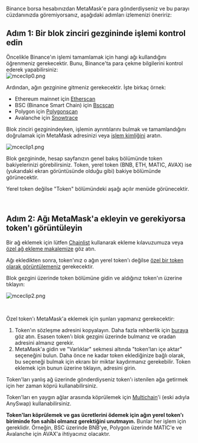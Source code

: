 Binance borsa hesabınızdan MetaMask'e para gönderdiyseniz ve bu parayı cüzdanınızda göremiyorsanız, aşağıdaki adımları izlemenizi öneririz:


**Adım 1: Bir blok zinciri gezgininde işlemi kontrol edin**
-----------------------------------------------------------


Öncelikle Binance'ın işlemi tamamlamak için hangi ağı kullandığını öğrenmeniz gerekecektir. Bunu, Binance'ta para çekme bilgilerini kontrol ederek yapabilirsiniz:  
![mceclip0.png](https://support.metamask.io/hc/article_attachments/4416068979483/mceclip0.png)


Ardından, ağın gezginine gitmeniz gerekecektir. İşte birkaç örnek:


* Ethereum mainnet için [Etherscan](https://etherscan.io/)
* BSC (Binance Smart Chain) için [Bscscan](https://bscscan.com/)
* Polygon için [Polygonscan](https://polygonscan.com/)
* Avalanche için [Snowtrace](https://snowtrace.io/)


Blok zinciri gezginindeyken, işlemin ayrıntılarını bulmak ve tamamlandığını doğrulamak için MetaMask adresinizi veya [işlem kimliğini](https://support.metamask.io/hc/en-us/articles/4413442094235) aratın. 


![mceclip1.png](https://support.metamask.io/hc/article_attachments/4416075037595/mceclip1.png)


Blok gezgininde, hesap sayfanızın genel bakış bölümünde token bakiyelerinizi görebilirsiniz. Token, yerel token (BNB, ETH, MATIC, AVAX) ise (yukarıdaki ekran görüntüsünde olduğu gibi) bakiye bölümünde görünecektir.


Yerel token değilse "Token" bölümündeki aşağı açılır menüde görünecektir.


 


**Adım 2: Ağı MetaMask'a ekleyin ve gerekiyorsa token'ı görüntüleyin**
----------------------------------------------------------------------


Bir ağ eklemek için lütfen [Chainlist](https://support.metamask.io/hc/en-us/articles/360058992772-Add-a-network-using-Chainlist-Extension-or-Mobile-) kullanarak ekleme kılavuzumuza veya [özel ağ ekleme makalemize](https://support.metamask.io/hc/en-us/articles/360043227612-How-to-add-a-custom-network-RPC) göz atın.


Ağı ekledikten sonra, token'ınız o ağın yerel token'ı değilse [özel bir token olarak görüntülemeniz](https://support.metamask.io/hc/en-us/articles/360015489031-How-to-add-unlisted-tokens-custom-tokens-in-MetaMask) gerekecektir.


Blok gezgini üzerinde token bölümüne gidin ve aldığınız token'ın üzerine tıklayın: 


![mceclip2.png](https://support.metamask.io/hc/article_attachments/4416075047451/mceclip2.png)


 


Özel token'ı MetaMask'a eklemek için şunları yapmanız gerekecektir:


1. Token'ın sözleşme adresini kopyalayın. Daha fazla rehberlik için [buraya](https://support.metamask.io/hc/en-us/articles/360015488811-What-is-a-Token-Contract-Address-) göz atın. Esasen token'ı blok gezgini üzerinde bulmanız ve oradan adresini almanız gerekir.
2. MetaMask'a gidin ve "Varlıklar" sekmesi altında "token'ları içe aktar" seçeneğini bulun. Daha önce ne kadar token eklediğinize bağlı olarak, bu seçeneği bulmak için ekranı bir miktar kaydırmanız gerekebilir. Token eklemek için bunun üzerine tıklayın, adresini girin.


Token'ları yanlış ağ üzerinde gönderdiyseniz token'ı istenilen ağa getirmek için her zaman köprü kullanabilirsiniz.


Token'ları en yaygın ağlar arasında köprülemek için [Multichain](https://multichain.org/)'i (eski adıyla AnySwap) kullanabilirsiniz.


**Token'ları köprülemek ve gas ücretlerini ödemek için ağın yerel token'ı biriminde fon sahibi olmanız gerektiğini unutmayın.** Bunlar her işlem için gereklidir. Örneğin, BSC üzerinde BNB'ye, Polygon üzerinde MATIC'e ve Avalanche için AVAX'a ihtiyacınız olacaktır.

